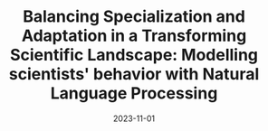 ---
title: "Balancing Specialization and Adaptation in a Transforming Scientific Landscape: Modelling scientists&apos; behavior with Natural Language Processing"
collection: talks
type: talks,invitedtalks
date: 2023-11-01
venue: 'NLP Seminar, LATTICE, Montrouge, France'
authors: <b>Gautheron L.</b>
citation: ' Lucas Gautheron, &quot;Balancing Specialization and Adaptation in a Transforming Scientific Landscape: Modelling scientists&amp;apos; behavior with Natural Language Processing.&quot; NLP Seminar, LATTICE, Montrouge, France, 2023.'
---